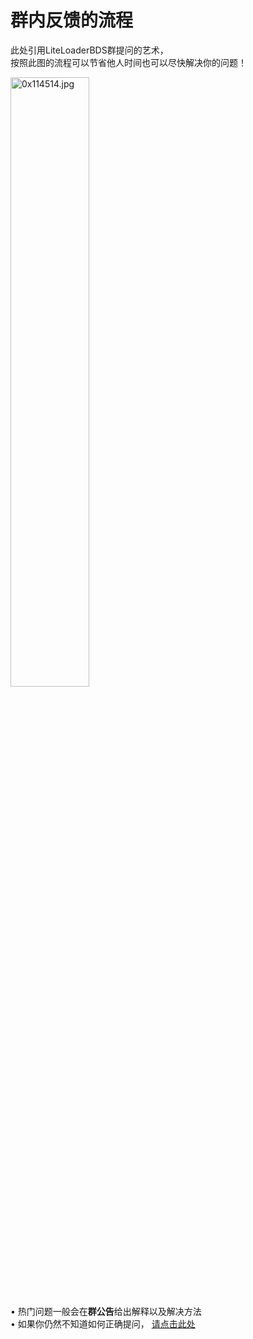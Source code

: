 # 群内反馈的流程

此处引用LiteLoaderBDS群提问的艺术，  
按照此图的流程可以节省他人时间也可以尽快解决你的问题！

<!-- 缩放图片 -->
<p><img src="https://img1.imgtp.com/2023/07/31/8N8eLxNs.jpg" alt="0x114514.jpg" style="width:50%;"></p>

 • 热门问题一般会在**群公告**给出解释以及解决方法  
 • 如果你仍然不知道如何正确提问，
[请点击此处](https://github.com/oldratlee/translations/blob/master/how-to-ask-questions-the-smart-way/README.md)


<!-- ## 截图要截全

截图不截全是新人常犯的错误,不完整的信息会让群友血压升高

## 待人要核膳

可能群友的态度不是那么好,不喜欢你可以忽视他

群友都应该是出于好心的,~~记得解决问题后说声谢谢~~

## 学会使用搜索引擎

必应真是个好东西,多用用

比方说我用npm安装某个包报错了,那我的搜索关键词就是:

npm xxxx 安装 报错

必要时可以再加点关键词提高精确度

### 学会看群公告

反馈问题前先看看常见问题和群公告,万一解决了呢

~~不看群公告就反馈问题统统给我吊在老歪脖子树上吊死~~ -->